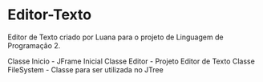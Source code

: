 # Editor-Texto

Editor de Texto criado por Luana para o projeto de Linguagem de Programação 2.

Classe Inicio - JFrame Inicial 
Classe Editor - Projeto Editor de Texto 
Classe FileSystem - Classe para ser utilizada no JTree
